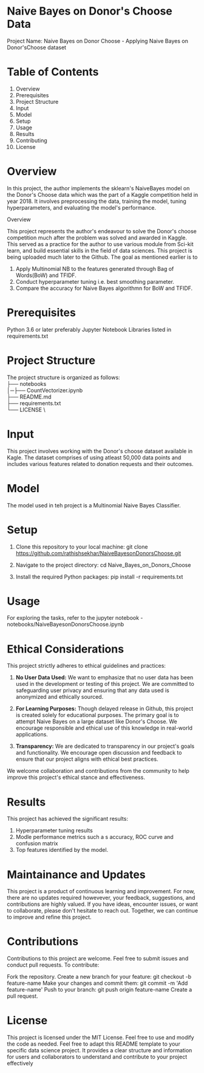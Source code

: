 # Naive Bayes on Donor's Choose Data

Project Name: Naive Bayes on Donor Choose - Applying Naive Bayes on Donor'sChoose dataset

# Table of Contents
1. Overview
2. Prerequisites
3. Project Structure
4. Input
5. Model
6. Setup
7. Usage
8. Results
9. Contributing
10. License

# Overview
 In this project, the author implements the sklearn's NaiveBayes model on the Donor's Choose data which was the part of a Kaggle competition held in year 2018.  It involves preprocessing the data, training the model, tuning hyperparameters, and evaluating the model's performance.
 
 Overview

This project represents the author's endeavour to solve the Donor's choose competition much after the problem was solved and awarded in Kaggle. This served as a practice for the author to use various module from Sci-kit learn, and build essential skills in the field of data sciences. This project is being uploaded much later to the Github. The goal as mentioned earlier is to 
1. Apply Multinomial NB to the features generated through Bag of Words(BoW) and TFIDF.
2. Conduct hyperparameter tuning i.e. best smoothing parameter.
3. Compare the accuracy for Naive Bayes algorithmn for BoW and TFIDF.


# Prerequisites

Python 3.6 or later preferably
Jupyter Notebook
Libraries listed in requirements.txt

# Project Structure

The project structure is organized as follows: \
├── notebooks \
│─├── CountVectorizer.ipynb \
├── README.md \
├── requirements.txt \
└── LICENSE \


# Input

This project involves working with the Donor's choose dataset available in Kagle. The dataset comprises of using atleast 50,000 data points and includes various features related to donation requests and their outcomes.


# Model
The model used in teh project is a Multinomial Naive Bayes Classifier. 

# Setup

1. Clone this repository to your local machine:
git clone https://github.com/rathishsekhar/NaiveBayesonDonorsChoose.git

2. Navigate to the project directory:
cd Naive_Bayes_on_Donors_Choose

3. Install the required Python packages:
pip install -r requirements.txt

# Usage

For exploring the tasks, refer to the jupyter notebook - notebooks/NaiveBayesonDonorsChoose.ipynb

# Ethical Considerations
This project strictly adheres to ethical guidelines and practices:

1. **No User Data Used:** We want to emphasize that no user data has been used in the development or testing of this project. We are committed to safeguarding user privacy and ensuring that any data used is anonymized and ethically sourced.

2. **For Learning Purposes:** Though delayed release in Github, this project is created solely for educational purposes. The primary goal is to attempt Naive Bayes on a large dataset like Donor's Choose. We encourage responsible and ethical use of this knowledge in real-world applications.

3. **Transparency:** We are dedicated to transparency in our project's goals and functionality. We encourage open discussion and feedback to ensure that our project aligns with ethical best practices.

We welcome collaboration and contributions from the community to help improve this project's ethical stance and effectiveness.

# Results

This project has achieved the significant results:
1. Hyperparameter tuning results
2. Modle performance metrics such a s accuracy, ROC curve and confusion matrix
3. Top features identified by the model. 


# Maintainance and Updates

This project is a product of continuous learning and improvement. For now, there are no updates required howevever, your feedback, suggestions, and contributions are highly valued. If you have ideas, encounter issues, or want to collaborate, please don't hesitate to reach out. Together, we can continue to improve and refine this project.

# Contributions
Contributions to this project are welcome. Feel free to submit issues and conduct pull requests. 
To contribute:

Fork the repository.
Create a new branch for your feature: git checkout -b feature-name
Make your changes and commit them: git commit -m 'Add feature-name'
Push to your branch: git push origin feature-name
Create a pull request.

# License

This project is licensed under the MIT License. Feel free to use and modify the code as needed.
Feel free to adapt this README template to your specific data science project. It provides a clear structure and information for users and collaborators to understand and contribute to your project effectively